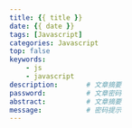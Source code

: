 ```yaml
---
title: {{ title }}
date: {{ date }}
tags: [Javascript] 
categories: Javascript
top: false
keywords:
    - js
    - javascript
description:       # 文章摘要
password:          # 文章密码
abstract:          # 文章摘要
message:           # 密码提示
---
```

